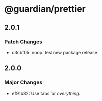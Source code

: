 # @guardian/prettier

## 2.0.1

### Patch Changes

- c3cbf05: noop: test new package release

## 2.0.0

### Major Changes

- ef91b82: Use tabs for _everything_.
